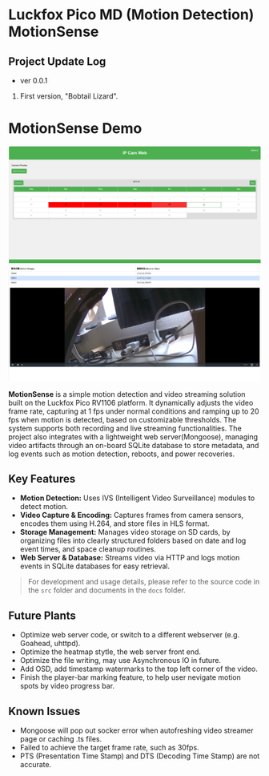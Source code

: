 # Luckfox Pico MD (Motion Detection) MotionSense


## Project Update Log
+ ver 0.0.1
1. First version, "Bobtail Lizard".

# MotionSense Demo
![Home page](images/homepage.png)
![Play back](images/playback.png)

**MotionSense** is a simple motion detection and video streaming solution built on the Luckfox Pico RV1106 platform. It dynamically adjusts the video frame rate, capturing at 1 fps under normal conditions and ramping up to 20 fps when motion is detected, based on customizable thresholds. The system supports both recording and live streaming functionalities. The project also integrates with a lightweight web server(Mongoose), managing video artifacts through an on-board SQLite database to store metadata, and log events such as motion detection, reboots, and power recoveries.

## Key Features

+ **Motion Detection:** Uses IVS (Intelligent Video Surveillance) modules to detect motion.  
+ **Video Capture & Encoding:** Captures frames from camera sensors, encodes them using H.264, and store files in HLS format.  
+ **Storage Management:** Manages video storage on SD cards, by organizing files into clearly structured folders based on date and log event times, and space cleanup routines.  
+ **Web Server & Database:** Streams video via HTTP and logs motion events in SQLite databases for easy retrieval.  

> For development and usage details, please refer to the source code in the `src` folder and documents in the `docs` folder.


## Future Plants
+ Optimize web server code, or switch to a different webserver (e.g. Goahead, uhttpd).
+ Optimize the heatmap stytle, the web server front end.
+ Optimize the file writing, may use Asynchronous IO in future.
+ Add OSD, add timestamp watermarks to the top left corner of the video.
+ Finish the player-bar marking feature, to help user nevigate motion spots by video progress bar.

## Known Issues
+ Mongoose will pop out socker error when autofreshing video streamer page or caching .ts files.
+ Failed to achieve the target frame rate, such as 30fps.
+ PTS (Presentation Time Stamp) and DTS (Decoding Time Stamp) are not accurate.